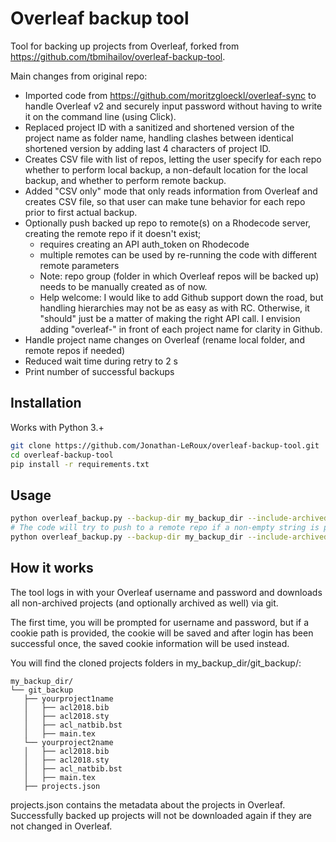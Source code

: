 # Overleaf backup tool
Tool for backing up projects from Overleaf, forked from https://github.com/tbmihailov/overleaf-backup-tool.

Main changes from original repo:
- Imported code from https://github.com/moritzgloeckl/overleaf-sync 
to handle Overleaf v2 and securely input password without having 
to write it on the command line (using Click). 
- Replaced project ID with a sanitized and shortened version of the project name 
as folder name, handling clashes between identical shortened version by adding 
last 4 characters of project ID.
- Creates CSV file with list of repos, letting the user specify for each repo 
whether to perform local backup, a non-default location for the local backup,
  and whether to perform remote backup.
- Added "CSV only" mode that only reads information from Overleaf and creates 
CSV file, so that user can make tune behavior for each repo prior to first actual backup.
- Optionally push backed up repo to remote(s) on a Rhodecode server, 
creating the remote repo if it doesn't exist; 
  - requires creating an API auth_token on Rhodecode 
  - multiple remotes can be used by re-running the code with different remote parameters
  - Note: repo group (folder in which Overleaf repos will be backed up) needs to be manually created as of now.
  - Help welcome: I would like to add Github support down the road, 
  but handling hierarchies may not be as easy as with RC. Otherwise, it "should" just be a matter of 
  making the right API call. I envision adding "overleaf-" in front of each project name for clarity in Github.
- Handle project name changes on Overleaf (rename local folder, and remote repos if needed)
- Reduced wait time during retry to 2 s
- Print number of successful backups

## Installation
Works with Python 3.+

```bash
git clone https://github.com/Jonathan-LeRoux/overleaf-backup-tool.git
cd overleaf-backup-tool
pip install -r requirements.txt
```

## Usage
```bash
python overleaf_backup.py --backup-dir my_backup_dir --include-archived
# The code will try to push to a remote repo if a non-empty string is passed after --remote_path:
python overleaf_backup.py --backup-dir my_backup_dir --include-archived --remote-api-uri remote_api_uri --remote-path path/to/folder/on/remote/server --auth-token your_auth_token --remote-type rc --remote-name rc --cookie-path .olauth --verbose
```

## How it works
The tool logs in with your Overleaf username and password and downloads 
all non-archived projects (and optionally archived as well) via git.

The first time, you will be prompted for username and password, but 
if a cookie path is provided, the cookie will be saved and after login 
has been successful once, the saved cookie information will be used instead.

You will find the cloned projects folders in my_backup_dir/git_backup/:

```text
my_backup_dir/
└── git_backup
   ├── yourproject1name
   │   ├── acl2018.bib
   │   ├── acl2018.sty
   │   ├── acl_natbib.bst
   │   ├── main.tex
   └── yourproject2name
   │   ├── acl2018.bib
   │   ├── acl2018.sty
   │   ├── acl_natbib.bst
   │   ├── main.tex
   ├── projects.json
```

projects.json contains the metadata about the projects in Overleaf.
Successfully backed up projects will not be downloaded again if they are not changed in Overleaf.
